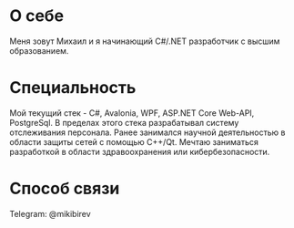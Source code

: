 # О себе
Меня зовут Михаил и я начинающий C#/.NET разработчик с высшим образованием.
# Специальность
Мой текущий стек - C#, Avalonia, WPF, ASP.NET Core Web-API, PostgreSql. В пределах этого стека разрабатывал систему отслеживания персонала. Ранее занимался научной деятельностью в области защиты сетей с помощью C++/Qt. Мечтаю заниматься разработкой в области здравоохранения или кибербезопасности.
# Способ связи
Telegram: @mikibirev
